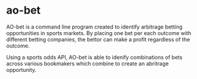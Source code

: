 # ao-bet
AO-bet is a command line program created to identify arbitrage betting opportunities in sports markets. By placing one bet per each outcome with different betting companies, the bettor can make a profit regardless of the outcome.

Using a sports odds API, AO-bet is able to idenify combinations of bets across various bookmakers which combine to create an abritrage opportunity. 
